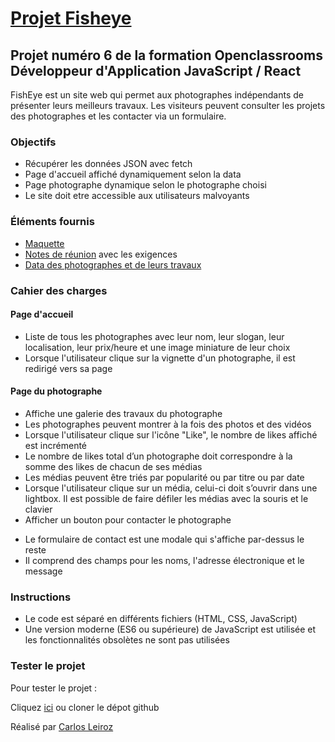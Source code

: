 # [Projet Fisheye](https://karlito14.github.io/projet6Fisheye/)

## Projet numéro 6 de la formation Openclassrooms Développeur d'Application JavaScript / React

FishEye est un site web qui permet aux photographes indépendants de présenter leurs meilleurs travaux. Les visiteurs peuvent consulter les projets des photographes et les contacter via un formulaire.

### Objectifs

- Récupérer les données JSON avec fetch
- Page d'accueil affiché dynamiquement selon la data
- Page photographe dynamique selon le photographe choisi
- Le site doit etre accessible aux utilisateurs malvoyants

### Éléments fournis

- [Maquette](https://www.figma.com/file/Q3yNeD7WTK9QHDldg9vaRl/UI-Design-FishEye-FR?type=design&node-id=0-1&mode=design&t=xZxRRPEtKdk9O3af-0)
- [Notes de réunion](https://course.oc-static.com/projects/Front-End+V2/P5+Javascript+%26+Accessibility/Notes+de+reunion.pdf) avec les exigences
- [Data des photographes et de leurs travaux](https://github.com/OpenClassrooms-Student-Center/Front-End-Fisheye/blob/main/data/photographers.json)

### Cahier des charges

#### Page d'accueil

- Liste de tous les photographes avec leur nom, leur slogan, leur
  localisation, leur prix/heure et une image miniature de leur choix
- Lorsque l'utilisateur clique sur la vignette d'un photographe, il est redirigé vers sa page

#### Page du photographe

- Affiche une galerie des travaux du photographe
- Les photographes peuvent montrer à la fois des photos et des vidéos
- Lorsque l'utilisateur clique sur l'icône "Like", le nombre de likes affiché est incrémenté
- Le nombre de likes total d’un photographe doit correspondre à la
  somme des likes de chacun de ses médias
- Les médias peuvent être triés par popularité ou par titre ou par date
- Lorsque l'utilisateur clique sur un média, celui-ci doit s’ouvrir dans une lightbox. Il est possible de faire défiler les médias avec la souris et le clavier
- Afficher un bouton pour contacter le photographe

* Le formulaire de contact est une modale qui s'affiche par-dessus
  le reste
* Il comprend des champs pour les noms, l'adresse électronique et
  le message

### Instructions

- Le code est séparé en différents fichiers (HTML, CSS, JavaScript)
- Une version moderne (ES6 ou supérieure) de JavaScript est utilisée et les fonctionnalités obsolètes ne sont pas utilisées

### Tester le projet

Pour tester le projet :

Cliquez [ici](https://karlito14.github.io/projet6Fisheye/) ou cloner le dépot github

Réalisé par [Carlos Leiroz](https://www.linkedin.com/in/carlos-leiroz/)
